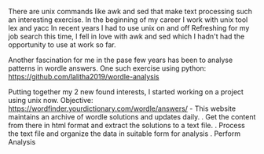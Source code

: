 There are unix commands like awk and sed that make text processing such an interesting exercise.
In the beginning of my career I work with unix tool lex and yacc
In recent years I had to use unix on and off
Refreshing for my job search this time, I fell in love with awk and sed which I hadn't had the opportunity to use at work so far.

Another fascination for me in the pase few years has been to analyse patterns in wordle answers.
One such exercise using python:
https://github.com/lalitha2019/wordle-analysis

Putting together my 2 new found interests, I started working on a project using unix now.
Objective:
https://wordfinder.yourdictionary.com/wordle/answers/ - This website maintains an archive of wordle solutions and updates daily.
. Get the content from there in html format and extract the solutions to a text file.
. Process the text file and organize the data in suitable form for analysis
. Perform Analysis
